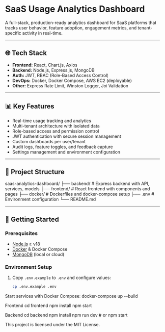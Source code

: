 # SaaS Usage Analytics Dashboard

A full-stack, production-ready analytics dashboard for SaaS platforms that tracks user behavior, feature adoption, engagement metrics, and tenant-specific activity in real-time.

---

## 🌐 Tech Stack

- **Frontend:** React, Chart.js, Axios
- **Backend:** Node.js, Express.js, MongoDB
- **Auth:** JWT, RBAC (Role-Based Access Control)
- **DevOps:** Docker, Docker Compose, AWS EC2 (deployable)
- **Other:** Express Rate Limit, Winston Logger, Joi Validation

---

## 📊 Key Features

- Real-time usage tracking and analytics
- Multi-tenant architecture with isolated data
- Role-based access and permission control
- JWT authentication with secure session management
- Custom dashboards per user/tenant
- Audit logs, feature toggles, and feedback capture
- Settings management and environment configuration

---

## 🧭 Project Structure

saas-analytics-dashboard/
├── backend/             # Express backend with API, services, models
├── frontend/            # React frontend with components and pages
├── docker/              # Dockerfiles and docker-compose setup
├── .env                 # Environment configuration
└── README.md

---

## 🚀 Getting Started

### Prerequisites

- [Node.js](https://nodejs.org/) ≥ v18
- [Docker](https://www.docker.com/) & Docker Compose
- [MongoDB](https://www.mongodb.com/) (local or cloud)

### Environment Setup

1. Copy `.env.example` to `.env` and configure values:
   ```bash
   cp .env.example .env


Start services with Docker Compose:
   docker-compose up --build


Frontend
cd frontend
npm install
npm start

Backend
cd backend
npm install
npm run dev  # or npm start


This project is licensed under the MIT License.
